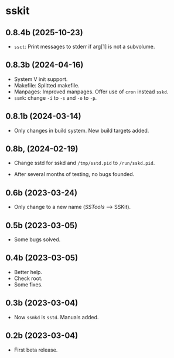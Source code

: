 sskit
=====

## 0.8.4b (2025-10-23)

- `ssct`: Print messages to stderr if arg[1] is not a subvolume.

## 0.8.3b (2024-04-16)

- System V init support.
- Makefile: Splitted makefile.
- Manpages: Improved manpages. Offer use of `cron` instead `sskd`.
- `ssmk`: change `-i` to `-s` and `-o` to `-p`.


## 0.8.1b (2024-03-14)

- Only changes in build system. New build targets added.

## 0.8b, (2024-02-19)

- Change sstd for sskd and `/tmp/sstd.pid` to `/run/sskd.pid`.

- After several months of testing, no bugs founded.


## 0.6b (2023-03-24)

- Only change to a new name (_SSTools_ --> SSKit).

## 0.5b (2023-03-05)

- Some bugs solved.

## 0.4b (2023-03-05)

- Better help.
- Check root.
- Some fixes.

## 0.3b (2023-03-04)

- Now `ssmkd` is `sstd`. Manuals added.


## 0.2b (2023-03-04)

- First beta release.
